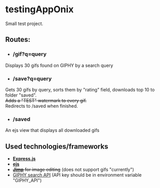 # testingAppOnix
Small test project.
## Routes:
  - ### /gif?q=query
  Displays 30 gifs found on GIPHY by a search query
  - ### /save?q=query
  Gets 30 gifs by query, sorts them by "rating" field, downloads top 10 to folder "saved".  
  ~~Adds a "TEST" watermark to every gif.~~  
  Redirects to /saved when finished.
  - ### /saved
  An ejs view that displays all downloaded gifs

## Used technologies/frameworks
- __[Express.js](https://github.com/expressjs/express)__
- __[ejs](https://github.com/mde/ejs)__
- ~~__[Jimp](https://github.com/oliver-moran/jimp#readme)__ for image editing~~ (does not support gifs "currently")
- [GIPHY search API](https://developers.giphy.com/docs/api/endpoint/#search) (API key should be in environment variable "GIPHY_API")
